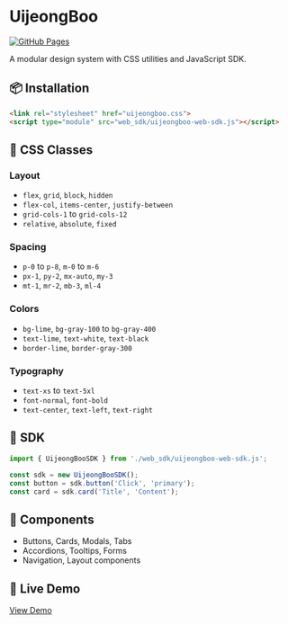 # UijeongBoo

[![GitHub Pages](https://img.shields.io/badge/GitHub%20Pages-Deployed-brightgreen)](https://coreeeeaaaa.github.io/uijeongboo/)

A modular design system with CSS utilities and JavaScript SDK.

## 📦 Installation

```html
<link rel="stylesheet" href="uijeongboo.css">
<script type="module" src="web_sdk/uijeongboo-web-sdk.js"></script>
```

## 🎨 CSS Classes

### Layout
- `flex`, `grid`, `block`, `hidden`
- `flex-col`, `items-center`, `justify-between`
- `grid-cols-1` to `grid-cols-12`
- `relative`, `absolute`, `fixed`

### Spacing
- `p-0` to `p-8`, `m-0` to `m-6`
- `px-1`, `py-2`, `mx-auto`, `my-3`
- `mt-1`, `mr-2`, `mb-3`, `ml-4`

### Colors
- `bg-lime`, `bg-gray-100` to `bg-gray-400`
- `text-lime`, `text-white`, `text-black`
- `border-lime`, `border-gray-300`

### Typography
- `text-xs` to `text-5xl`
- `font-normal`, `font-bold`
- `text-center`, `text-left`, `text-right`

## 🔧 SDK

```javascript
import { UijeongBooSDK } from './web_sdk/uijeongboo-web-sdk.js';

const sdk = new UijeongBooSDK();
const button = sdk.button('Click', 'primary');
const card = sdk.card('Title', 'Content');
```

## 📁 Components

- Buttons, Cards, Modals, Tabs
- Accordions, Tooltips, Forms
- Navigation, Layout components

## 🚀 Live Demo

[View Demo](https://coreeeeaaaa.github.io/uijeongboo/)